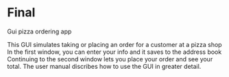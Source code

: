# Final
Gui pizza ordering app

This GUI simulates taking or placing an order for a customer at a pizza shop
In the first window, you can enter your info and it saves to the address book
Continuing to the second window lets you place your order and see your total.
The user manual discribes how to use the GUI in greater detail.
